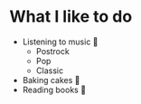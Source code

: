 # What I like to do

- Listening to music 🎵
  * Postrock
  * Pop
  * Classic
- Baking cakes 🍰
- Reading books 📖
